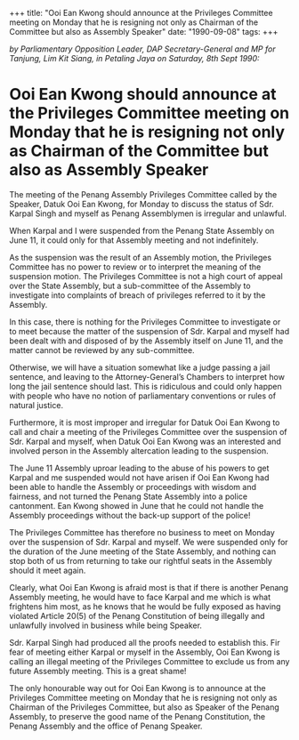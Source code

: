 +++ 
title: "Ooi Ean Kwong should announce at the Privileges Committee meeting on Monday that he is resigning not only as Chairman of the Committee but also as Assembly Speaker"
date: "1990-09-08"
tags:
+++

_by Parliamentary Opposition Leader, DAP Secretary-General and MP for Tanjung, Lim Kit Siang, in Petaling Jaya on Saturday, 8th Sept 1990:_

# Ooi Ean Kwong should announce at the Privileges Committee meeting on Monday that he is resigning not only as Chairman of the Committee but also as Assembly Speaker

The meeting of the Penang Assembly Privileges Committee called by the Speaker, Datuk Ooi Ean Kwong, for Monday to discuss the status of Sdr. Karpal Singh and myself as Penang Assemblymen is irregular and unlawful.</u>

When Karpal and I were suspended from the Penang State Assembly on June 11, it could only for that Assembly meeting and not indefinitely.

As the suspension was the result of an Assembly motion, the Privileges Committee has no power to review or to interpret the meaning of the suspension motion. The Privileges Committee is not a high court of appeal over the State Assembly, but a sub-committee of the Assembly to investigate into complaints of breach of privileges referred to it by the Assembly.

In this case, there is nothing for the Privileges Committee to investigate or to meet because the matter of the suspension of Sdr. Karpal and myself had been dealt with and disposed of by the Assembly itself on June 11, and the matter cannot be reviewed by any sub-committee.

Otherwise, we will have a situation somewhat like a judge passing a jail sentence, and leaving to the Attorney-General’s Chambers to interpret how long the jail sentence should last. This is ridiculous and could only happen with people who have no notion of parliamentary conventions or rules of natural justice.

Furthermore, it is most improper and irregular for Datuk Ooi Ean Kwong to call and chair a meeting of the Privileges Committee over the suspension of Sdr. Karpal and myself, when Datuk Ooi Ean Kwong was an interested and involved person in the Assembly altercation leading to the suspension.

The June 11 Assembly uproar leading to the abuse of his powers to get Karpal and me suspended would not have arisen if Ooi Ean Kwong had been able to handle the Assembly or proceedings with wisdom and fairness, and not turned the Penang State Assembly into a police cantonment. Ean Kwong showed in June that he could not handle the Assembly proceedings without the back-up support of the police!

The Privileges Committee has therefore no business to meet on Monday over the suspension of Sdr. Karpal and myself. We were suspended only for the duration of the June meeting of the State Assembly, and nothing can stop both of us from returning to take our rightful seats in the Assembly should it meet again.

Clearly, what Ooi Ean Kwong is afraid most is that if there is another Penang Assembly meeting, he would have to face Karpal and me which is what frightens him most, as he knows that he would be fully exposed as having violated Article 20(5) of the Penang Constitution of being illegally and unlawfully involved in business while being Speaker.

Sdr. Karpal Singh had produced all the proofs needed to establish this. Fir fear of meeting either Karpal or myself in the Assembly, Ooi Ean Kwong is calling an illegal meeting of the Privileges Committee to exclude us from any future Assembly meeting. This is a great shame!

The only honourable way out for Ooi Ean Kwong is to announce at the Privileges Committee meeting on Monday that he is resigning not only as Chairman of the Privileges Committee, but also as Speaker of the Penang Assembly, to preserve the good name of the Penang Constitution, the Penang Assembly and the office of Penang Speaker.
 
